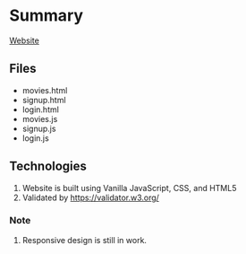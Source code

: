 # Summary

[Website](https://cse-134b-hw5.firebaseapp.com)

## Files
- movies.html
- signup.html
- login.html
- movies.js
- signup.js
- login.js

## Technologies 
1. Website is built using Vanilla JavaScript, CSS, and HTML5 
2. Validated by https://validator.w3.org/

### Note 
1. Responsive design is still in work.